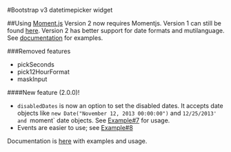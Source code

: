 #Bootstrap v3 datetimepicker widget

##Using [Moment.js](https://github.com/moment/moment)
Version 2 now requires Momentjs. Version 1 can still be found [here](https://github.com/Eonasdan/bootstrap-datetimepicker/tree/version1). Version 2 has better support for date formats and mutilanguage. See [documentation](http://eonasdan.github.io/bootstrap-datetimepicker/) for examples.

###Removed features
* pickSeconds
* pick12HourFormat
* maskInput

####New feature (2.0.0)!
* `disabledDates` is now an option to set the disabled dates. It accepts date objects like `new Date("November 12, 2013 00:00:00")` and `12/25/2013' and `moment` date objects. See [Example#7](http://eonasdan.github.io/bootstrap-datetimepicker/#example7) for usage.
* Events are easier to use; see [Example#8](http://eonasdan.github.io/bootstrap-datetimepicker/#example8)

Documentation is [here](http://eonasdan.github.io/bootstrap-datetimepicker/) with examples and usage.
